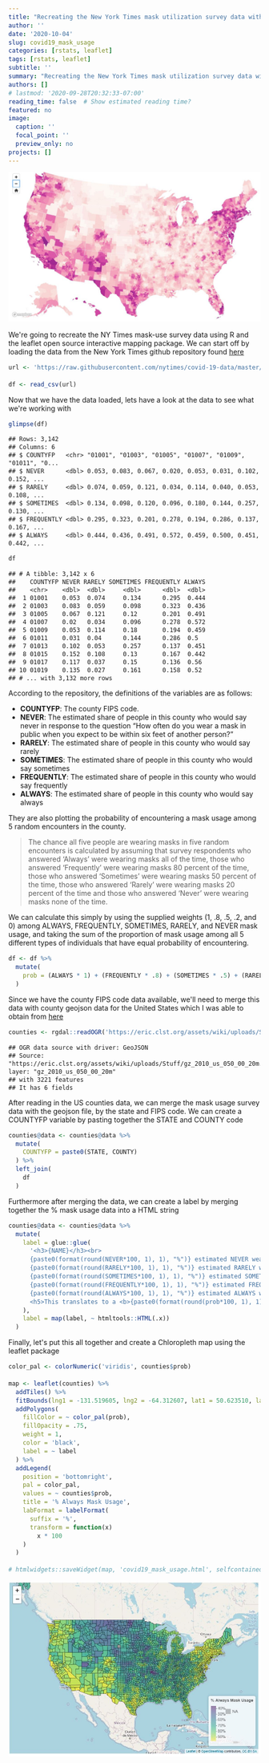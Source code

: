 ```yaml
---
title: "Recreating the New York Times mask utilization survey data with the R opensource Leaflet package"
author: ''
date: '2020-10-04'
slug: covid19_mask_usage
categories: [rstats, leaflet]
tags: [rstats, leaflet]
subtitle: ''
summary: "Recreating the New York Times mask utilization survey data with the R opensource Leaflet package"
authors: []
# lastmod: '2020-09-28T20:32:33-07:00'
reading_time: false  # Show estimated reading time?
featured: no
image:
  caption: ''
  focal_point: ''
  preview_only: no
projects: []
---
```




![](nytimesmap.jpg)

We're going to recreate the NY Times mask-use survey data using R and the leaflet open source interactive mapping package. We can start off by loading the data from the New York Times github repository found [here](https://github.com/nytimes/covid-19-data/tree/master/mask-use)


```r
url <- 'https://raw.githubusercontent.com/nytimes/covid-19-data/master/mask-use/mask-use-by-county.csv'

df <- read_csv(url)
```

Now that we have the data loaded, lets have a look at the data to see what we're working with


```r
glimpse(df)
```

```
## Rows: 3,142
## Columns: 6
## $ COUNTYFP   <chr> "01001", "01003", "01005", "01007", "01009", "01011", "0...
## $ NEVER      <dbl> 0.053, 0.083, 0.067, 0.020, 0.053, 0.031, 0.102, 0.152, ...
## $ RARELY     <dbl> 0.074, 0.059, 0.121, 0.034, 0.114, 0.040, 0.053, 0.108, ...
## $ SOMETIMES  <dbl> 0.134, 0.098, 0.120, 0.096, 0.180, 0.144, 0.257, 0.130, ...
## $ FREQUENTLY <dbl> 0.295, 0.323, 0.201, 0.278, 0.194, 0.286, 0.137, 0.167, ...
## $ ALWAYS     <dbl> 0.444, 0.436, 0.491, 0.572, 0.459, 0.500, 0.451, 0.442, ...
```

```r
df
```

```
## # A tibble: 3,142 x 6
##    COUNTYFP NEVER RARELY SOMETIMES FREQUENTLY ALWAYS
##    <chr>    <dbl>  <dbl>     <dbl>      <dbl>  <dbl>
##  1 01001    0.053  0.074     0.134      0.295  0.444
##  2 01003    0.083  0.059     0.098      0.323  0.436
##  3 01005    0.067  0.121     0.12       0.201  0.491
##  4 01007    0.02   0.034     0.096      0.278  0.572
##  5 01009    0.053  0.114     0.18       0.194  0.459
##  6 01011    0.031  0.04      0.144      0.286  0.5  
##  7 01013    0.102  0.053     0.257      0.137  0.451
##  8 01015    0.152  0.108     0.13       0.167  0.442
##  9 01017    0.117  0.037     0.15       0.136  0.56 
## 10 01019    0.135  0.027     0.161      0.158  0.52 
## # ... with 3,132 more rows
```

According to the repository, the definitions of the variables are as follows:

* **COUNTYFP**: The county FIPS code.
* **NEVER**: The estimated share of people in this county who would say never in response to the question “How often do you wear a mask in public when you expect to be within six feet of another person?”
* **RARELY**: The estimated share of people in this county who would say rarely
* **SOMETIMES**: The estimated share of people in this county who would say sometimes
* **FREQUENTLY**: The estimated share of people in this county who would say frequently
* **ALWAYS**: The estimated share of people in this county who would say always

They are also plotting the probability of encountering a mask usage among 5 random encounters in the county.

> The chance all five people are wearing masks in five random encounters is calculated by assuming that survey respondents who answered ‘Always’ were wearing masks all of the time, those who answered ‘Frequently’ were wearing masks 80 percent of the time, those who answered ‘Sometimes’ were wearing masks 50 percent of the time, those who answered ‘Rarely’ were wearing masks 20 percent of the time and those who answered ‘Never’ were wearing masks none of the time.

We can calculate this simply by using the supplied weights (1, .8, .5, .2, and 0) among ALWAYS, FREQUENTLY, SOMETIMES, RARELY, and NEVER mask usage, and taking the sum of the proportion of mask usage among all 5 different types of individuals that have equal probability of encountering.


```r
df <- df %>%
  mutate(
    prob = (ALWAYS * 1) + (FREQUENTLY * .8) + (SOMETIMES * .5) + (RARELY * .2) + (NEVER * 0)
  )
```

Since we have the county FIPS code data available, we'll need to merge this data with county geojson data for the United States which I was able to obtain from [here](https://eric.clst.org/tech/usgeojson/) 


```r
counties <- rgdal::readOGR('https://eric.clst.org/assets/wiki/uploads/Stuff/gz_2010_us_050_00_20m.json')
```

```
## OGR data source with driver: GeoJSON 
## Source: "https://eric.clst.org/assets/wiki/uploads/Stuff/gz_2010_us_050_00_20m.json", layer: "gz_2010_us_050_00_20m"
## with 3221 features
## It has 6 fields
```

After reading in the US counties data, we can merge the mask usage survey data with the geojson file, by the state and FIPS code. We can create a COUNTYFP variable by pasting together the STATE and COUNTY code


```r
counties@data <- counties@data %>%
  mutate(
    COUNTYFP = paste0(STATE, COUNTY)
  ) %>%
  left_join(
    df
  )
```

Furthermore after merging the data, we can create a label by merging together the % mask usage data into a HTML string


```r
counties@data <- counties@data %>%
  mutate(
    label = glue::glue(
      '<h3>{NAME}</h3><br>
      {paste0(format(round(NEVER*100, 1), 1), "%")} estimated NEVER wear a mask <br>
      {paste0(format(round(RARELY*100, 1), 1), "%")} estimated RARELY wear a mask <br>
      {paste0(format(round(SOMETIMES*100, 1), 1), "%")} estimated SOMETIMES wear a mask <br>
      {paste0(format(round(FREQUENTLY*100, 1), 1), "%")} estimated FREQUENTLY wear a mask <br>
      {paste0(format(round(ALWAYS*100, 1), 1), "%")} estimated ALWAYS wear a mask <br><br>
      <h5>This translates to a <b>{paste0(format(round(prob*100, 1), 1), "%")}</b> chance that everyone is masked in five random encounters</h5>'
    ),
    label = map(label, ~ htmltools::HTML(.x))
  )
```

Finally, let's put this all together and create a Chloropleth map using the leaflet package


```r
color_pal <- colorNumeric('viridis', counties$prob)

map <- leaflet(counties) %>%
  addTiles() %>%
  fitBounds(lng1 = -131.519605, lng2 = -64.312607, lat1 = 50.623510, lat2 = 23.415249) %>%
  addPolygons(
    fillColor = ~ color_pal(prob),
    fillOpacity = .75,
    weight = 1,
    color = 'black',
    label = ~ label
  ) %>%
  addLegend(
    position = 'bottomright',
    pal = color_pal,
    values = ~ counties$prob,
    title = '% Always Mask Usage',
    labFormat = labelFormat(
      suffix = '%',
      transform = function(x)
        x * 100
    )
  )

# htmlwidgets::saveWidget(map, 'covid19_mask_usage.html', selfcontained = T)
```

[![](leafletmap.jpg)](http://michaelluu.info/files/covid19_mask_usage/map.html)






